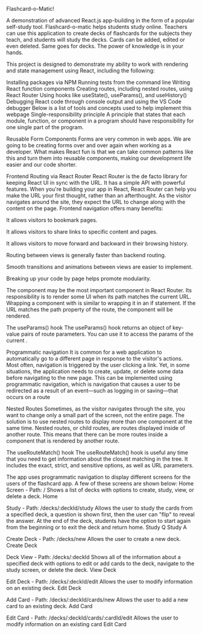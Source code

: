 Flashcard-o-Matic!

A demonstration of advanced React.js app-building in the form of a popular self-study tool.
Flashcard-o-matic helps students study online. Teachers can use this application to create decks of flashcards for the subjects they teach, and students will study the decks. Cards can be added, edited or even deleted. Same goes for decks. The power of knowledge is in your hands.

This project is designed to demonstrate my ability to work with rendering and state management using React, including the following:

Installing packages via NPM
Running tests from the command line
Writing React function components
Creating routes, including nested routes, using React Router
Using hooks like useState(), useParams(), and useHistory()
Debugging React code through console output and using the VS Code debugger
Below is a list of tools and concepts used to help implement this webpage
Single-responsibility principle
A principle that states that each module, function, or component in a program should have responsibility for one single part of the program.

Reusable Form Components
Forms are very common in web apps. We are going to be creating forms over and over again when working as a developer. What makes React fun is that we can take common patterns like this and turn them into reusable components, making our development life easier and our code shorter.

Frontend Routing via React Router
React Router is the de facto library for keeping React UI in sync with the URL. It has a simple API with powerful features. When you're building your app in React, React Router can help you make the URL your first thought, rather than an afterthought. As the visitor navigates around the site, they expect the URL to change along with the content on the page. Frontend navigation offers many benefits:

It allows visitors to bookmark pages.

It allows visitors to share links to specific content and pages.

It allows visitors to move forward and backward in their browsing history.

Routing between views is generally faster than backend routing.

Smooth transitions and animations between views are easier to implement.

Breaking up your code by page helps promote modularity.

The <Route> component may be the most important component in React Router. Its responsibility is to render some UI when its path matches the current URL. Wrapping a component with <Route> is similar to wrapping it in an if statement. If the URL matches the path property of the route, the component will be rendered.

The useParams() hook
The useParams() hook returns an object of key-value pairs of route parameters. You can use it to access the params of the current <Route>.

Programmatic navigation
It is common for a web application to automatically go to a different page in response to the visitor's actions. Most often, navigation is triggered by the user clicking a link. Yet, in some situations, the application needs to create, update, or delete some data before navigating to the new page. This can be implemented using programmatic navigation, which is navigation that causes a user to be redirected as a result of an event—such as logging in or saving—that occurs on a route

Nested Routes
Sometimes, as the visitor navigates through the site, you want to change only a small part of the screen, not the entire page. The solution is to use nested routes to display more than one component at the same time. Nested routes, or child routes, are routes displayed inside of another route. This means that there can be more routes inside a component that is rendered by another route.

The useRouteMatch() hook
The useRouteMatch() hook is useful any time that you need to get information about the closest matching <Route> in the tree. It includes the exact, strict, and sensitive options, as well as URL parameters.

The app uses programmatic navigation to display different screens for the users of the flashcard app. A few of these screens are shown below:
Home Screen - Path: /
Shows a list of decks with options to create, study, view, or delete a deck.
Home

Study - Path: /decks/:deckId/study
Allows the user to study the cards from a specified deck, a question is shown first, then the user can "flip" to reveal the answer. At the end of the deck, students have the option to start again from the beginning or to exit the deck and return home.
Study Q Study A

Create Deck - Path: /decks/new
Allows the user to create a new deck.
Create Deck

Deck View - Path: /decks/:deckId
Shows all of the information about a specified deck with options to edit or add cards to the deck, navigate to the study screen, or delete the deck.
View Deck

Edit Deck - Path: /decks/:deckId/edit
Allows the user to modify information on an existing deck.
Edit Deck

Add Card - Path: /decks/:deckId/cards/new
Allows the user to add a new card to an existing deck.
Add Card

Edit Card - Path: /decks/:deckId/cards/:cardId/edit
Allows the user to modify information on an existing card
Edit Card
